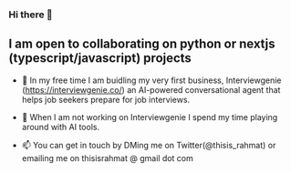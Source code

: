 ### Hi there 👋


## I am open to collaborating on python or nextjs (typescript/javascript) projects


- 🔭 In my free time I am buidling my very first business, Interviewgenie (https://interviewgenie.co/) an AI-powered conversational agent that helps job seekers prepare for job interviews.

- 🌱 When I am not working on Interviewgenie I spend my time playing around with AI tools.
- 📫 You can get in touch by DMing me on Twitter(@thisis_rahmat) or emailing me on thisisrahmat @ gmail  dot com 

<!--
**ThisIsRahmat/ThisIsRahmat** is a ✨ _special_ ✨ repository because its `README.md` (this file) appears on your GitHub profile.



Here are some ideas to get you started:

- 🔭 I’m currently working on ...
- 🌱 I’m currently learning ...
- 👯 I’m looking to collaborate on ...
- 🤔 I’m looking for help with ...
- 💬 Ask me about ...
- 📫 How to reach me: ...
- 😄 Pronouns: ...
- ⚡ Fun fact: ...
-->
